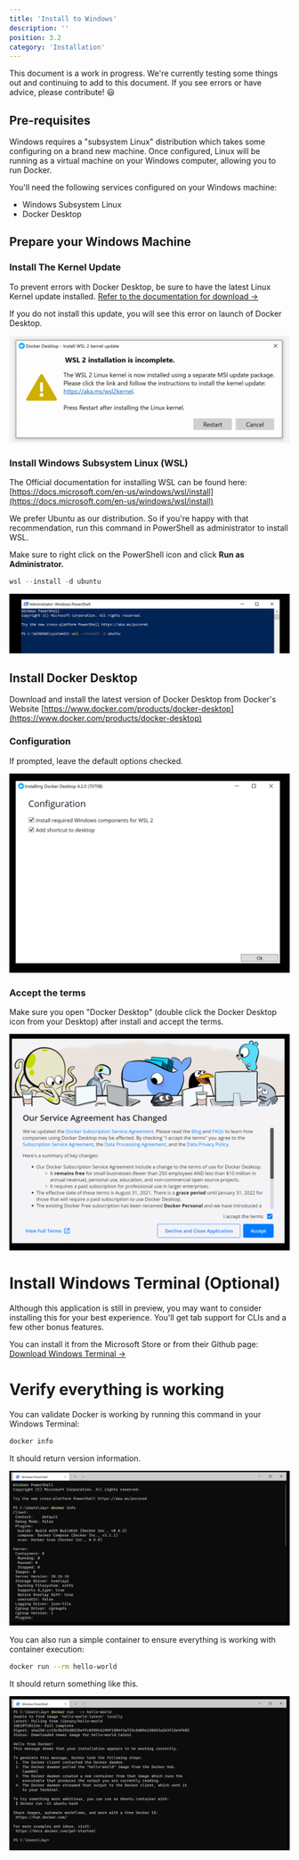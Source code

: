 ```yaml
---
title: 'Install to Windows'
description: ''
position: 3.2
category: 'Installation'
---
```


<alert type="warning">

This document is a work in progress. We're currently testing some things out and continuing to add to this document. If you see errors or have advice, please contribute! 😃

</alert>

## Pre-requisites
Windows requires a "subsystem Linux" distribution which takes some configuring on a brand new machine. Once configured, Linux will be running as a virtual machine on your Windows computer, allowing you to run Docker.

You'll need the following services configured on your Windows machine:
* Windows Subsystem Linux
* Docker Desktop

## Prepare your Windows Machine

### Install The Kernel Update

To prevent errors with Docker Desktop, be sure to have the latest Linux Kernel update installed. [Refer to the documentation for download →](https://docs.microsoft.com/en-us/windows/wsl/install-manual#step-4---download-the-linux-kernel-update-package)

If you do not install this update, you will see this error on launch of Docker Desktop.

![WSL 2 Installation Warning](windows/wsl-incomplete.png)

### Install Windows Subsystem Linux (WSL)

<alert type="info">

The Official documentation for installing WSL can be found here: [https://docs.microsoft.com/en-us/windows/wsl/install](https://docs.microsoft.com/en-us/windows/wsl/install)

</alert>

We prefer Ubuntu as our distribution. So if you're happy with that recommendation, run this command in PowerShell as administrator to install WSL.

<alert type="warning">

Make sure to right click on the PowerShell icon and click <b>Run as Administrator.</b>

</alert>

```powershell
wsl --install -d ubuntu
```

![WSL Install Command](windows/wsl-install.png)

## Install Docker Desktop

Download and install the latest version of Docker Desktop from Docker's Website [https://www.docker.com/products/docker-desktop](https://www.docker.com/products/docker-desktop)

### Configuration

If prompted, leave the default options checked.

![Docker Configuration](windows/docker-desktop-configuration.png)

### Accept the terms

Make sure you open "Docker Desktop" (double click the Docker Desktop icon from your Desktop) after install and accept the terms.

![Accept Docker EULA](windows/docker-accept-eula.png)

# Install Windows Terminal (Optional)

Although this application is still in preview, you may want to consider installing this for your best experience. You'll get tab support for CLIs and a few other bonus features.

You can install it from the Microsoft Store or from their Github page:<br /> [Download Windows Terminal →](https://docs.microsoft.com/en-us/windows/terminal/install)

# Verify everything is working

You can validate Docker is working by running this command in your Windows Terminal:

```bash
docker info
```

It should return version information.

![Docker Info](windows/docker-info.png)

You can also run a simple container to ensure everything is working with container execution:

```bash
docker run --rm hello-world
```

It should return something like this.

![Docker Run Hello World!](windows/docker-run-hello-world.png)